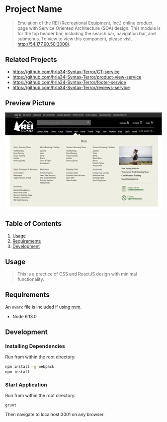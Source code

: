 # Project Name

> Emulation of the REI (Recreational Equipment, Inc.) online product page with Service Oriented Architecture (SOA) design. This module is for the top header bar, including the search bar, navigation bar, and submenus. To view to view this component, please visit http://54.177.90.50:3000/.

## Related Projects

  - https://github.com/hrla34-Syntax-Terror/CT-service
  - https://github.com/hrla34-Syntax-Terror/product-view-service
  - https://github.com/hrla34-Syntax-Terror/footer-service
  - https://github.com/hrla34-Syntax-Terror/reviews-service

## Preview Picture

![Snapshot of the project](https://github.com/hrla34-Syntax-Terror/header-bar-service/blob/master/FEC.png)

## Table of Contents

1. [Usage](#Usage)
1. [Requirements](#requirements)
1. [Development](#development)

## Usage

> This is a practice of CSS and ReactJS design with minimal functionality.

## Requirements

An `nvmrc` file is included if using [nvm](https://github.com/creationix/nvm).

- Node 6.13.0

## Development

### Installing Dependencies

Run from within the root directory:

```sh
npm install -g webpack
npm install
```

### Start Application

Run from within the root directory:
```
grunt
```
Then navigate to localhost:3001 on any browser.

